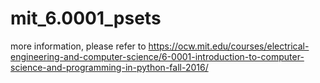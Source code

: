 # mit_6.0001_psets
more information, please refer to <https://ocw.mit.edu/courses/electrical-engineering-and-computer-science/6-0001-introduction-to-computer-science-and-programming-in-python-fall-2016/>
